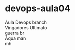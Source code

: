 # devops-aula04
Aula Devops branch<br>
Vingadores Ultimato <br>
guerra  br <br>
Aqua man<br>
mh <br>
